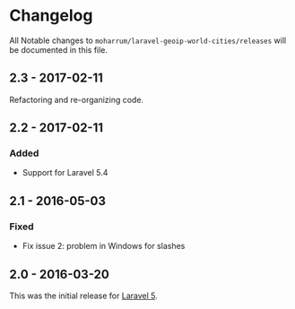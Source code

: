 # Changelog

All Notable changes to `moharrum/laravel-geoip-world-cities/releases` will be documented in this file.

## 2.3 - 2017-02-11

Refactoring and re-organizing code.

## 2.2 - 2017-02-11

### Added
- Support for Laravel 5.4

## 2.1 - 2016-05-03

### Fixed
- Fix issue 2: problem in Windows for slashes


## 2.0 - 2016-03-20

This was the initial release for [Laravel 5](https://laravel.com/).
